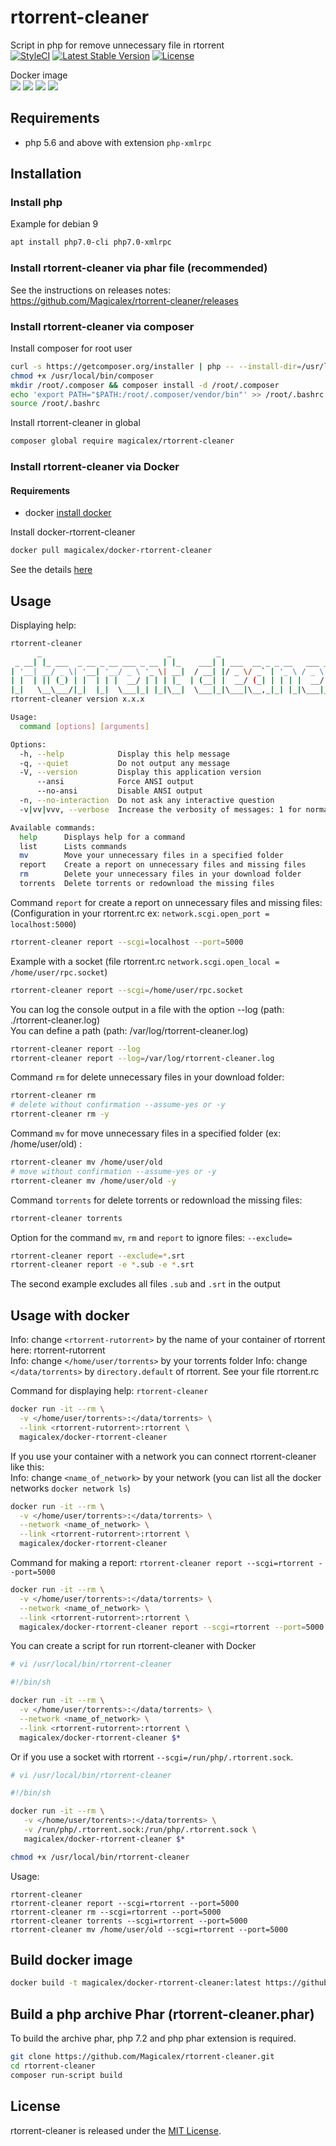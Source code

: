 # rtorrent-cleaner

Script in php for remove unnecessary file in rtorrent  
[![StyleCI](https://github.styleci.io/repos/158750704/shield?branch=master)](https://github.styleci.io/repos/158750704)
[![Latest Stable Version](https://poser.pugx.org/magicalex/rtorrent-cleaner/v/stable)](https://packagist.org/packages/magicalex/rtorrent-cleaner)
[![License](https://poser.pugx.org/magicalex/rtorrent-cleaner/license)](https://packagist.org/packages/magicalex/rtorrent-cleaner)

Docker image  
[![](https://images.microbadger.com/badges/image/magicalex/docker-rtorrent-cleaner.svg)](https://hub.docker.com/repository/docker/magicalex/docker-rtorrent-cleaner)
[![](https://img.shields.io/docker/automated/magicalex/docker-rtorrent-cleaner.svg)](https://hub.docker.com/r/magicalex/docker-rtorrent-cleaner/builds)
[![](https://img.shields.io/docker/pulls/magicalex/docker-rtorrent-cleaner.svg)](https://hub.docker.com/r/magicalex/docker-rtorrent-cleaner)
[![](https://img.shields.io/docker/stars/magicalex/docker-rtorrent-cleaner.svg)](https://hub.docker.com/r/magicalex/docker-rtorrent-cleaner)

## Requirements

- php 5.6 and above with extension `php-xmlrpc`

## Installation

### Install php

Example for debian 9
```sh
apt install php7.0-cli php7.0-xmlrpc
```

### Install rtorrent-cleaner via phar file (recommended)

See the instructions on releases notes: https://github.com/Magicalex/rtorrent-cleaner/releases

### Install rtorrent-cleaner via composer

Install composer for root user
```sh
curl -s https://getcomposer.org/installer | php -- --install-dir=/usr/local/bin --filename=composer
chmod +x /usr/local/bin/composer
mkdir /root/.composer && composer install -d /root/.composer
echo 'export PATH="$PATH:/root/.composer/vendor/bin"' >> /root/.bashrc
source /root/.bashrc
```

Install rtorrent-cleaner in global
```sh
composer global require magicalex/rtorrent-cleaner
```

### Install rtorrent-cleaner via Docker

#### Requirements

- docker [install docker](https://docs.docker.com/install)

Install docker-rtorrent-cleaner

```sh
docker pull magicalex/docker-rtorrent-cleaner
```

See the details [here](https://github.com/Magicalex/rtorrent-cleaner#usage-with-docker)

## Usage

Displaying help:
```sh
rtorrent-cleaner
      _                            _          _
 _ __| |_ ___  _ __ _ __ ___ _ __ | |_    ___| | ___  __ _ _ __   ___ _ __
| '__| __/ _ \| '__| '__/ _ \ '_ \| __|  / __| |/ _ \/ _` | '_ \ / _ \ '__|
| |  | || (_) | |  | | |  __/ | | | |_  | (__| |  __/ (_| | | | |  __/ |
|_|   \__\___/|_|  |_|  \___|_| |_|\__|  \___|_|\___|\__,_|_| |_|\___|_|
rtorrent-cleaner version x.x.x

Usage:
  command [options] [arguments]

Options:
  -h, --help            Display this help message
  -q, --quiet           Do not output any message
  -V, --version         Display this application version
      --ansi            Force ANSI output
      --no-ansi         Disable ANSI output
  -n, --no-interaction  Do not ask any interactive question
  -v|vv|vvv, --verbose  Increase the verbosity of messages: 1 for normal output, 2 for more verbose output and 3 for debug

Available commands:
  help      Displays help for a command
  list      Lists commands
  mv        Move your unnecessary files in a specified folder
  report    Create a report on unnecessary files and missing files
  rm        Delete your unnecessary files in your download folder
  torrents  Delete torrents or redownload the missing files
```

Command `report` for create a report on unnecessary files and missing files:  
(Configuration in your rtorrent.rc ex: `network.scgi.open_port = localhost:5000`)
```sh
rtorrent-cleaner report --scgi=localhost --port=5000
```

Example with a socket (file rtorrent.rc `network.scgi.open_local = /home/user/rpc.socket`)
```sh
rtorrent-cleaner report --scgi=/home/user/rpc.socket
```

You can log the console output in a file with the option --log (path: ./rtorrent-cleaner.log)  
You can define a path (path: /var/log/rtorrent-cleaner.log)
```sh
rtorrent-cleaner report --log
rtorrent-cleaner report --log=/var/log/rtorrent-cleaner.log
```

Command `rm` for delete unnecessary files in your download folder:
```sh
rtorrent-cleaner rm
# delete without confirmation --assume-yes or -y
rtorrent-cleaner rm -y
```

Command `mv` for move unnecessary files in a specified folder (ex: /home/user/old) :
```sh
rtorrent-cleaner mv /home/user/old
# move without confirmation --assume-yes or -y
rtorrent-cleaner mv /home/user/old -y
```

Command `torrents` for delete torrents or redownload the missing files:
```sh
rtorrent-cleaner torrents
```

Option for the command `mv`, `rm` and `report` to ignore files: `--exclude=`
```sh
rtorrent-cleaner report --exclude=*.srt
rtorrent-cleaner report -e *.sub -e *.srt
```
The second example excludes all files `.sub` and `.srt` in the output

## Usage with docker

Info: change `<rtorrent-rutorrent>` by the name of your container of rtorrent here: rtorrent-rutorrent  
Info: change `</home/user/torrents>` by your torrents folder
Info: change `</data/torrents>` by `directory.default` of rtorrent. See your file rtorrent.rc

Command for displaying help: `rtorrent-cleaner`
```sh
docker run -it --rm \
  -v </home/user/torrents>:</data/torrents> \
  --link <rtorrent-rutorrent>:rtorrent \
  magicalex/docker-rtorrent-cleaner
```

If you use your container with a network you can connect rtorrent-cleaner like this:  
Info: change `<name_of_network>` by your network (you can list all the docker networks `docker network ls`)
```sh
docker run -it --rm \
  -v </home/user/torrents>:</data/torrents> \
  --network <name_of_network> \
  --link <rtorrent-rutorrent>:rtorrent \
  magicalex/docker-rtorrent-cleaner
```

Command for making a report: `rtorrent-cleaner report --scgi=rtorrent --port=5000`
```sh
docker run -it --rm \
  -v </home/user/torrents>:</data/torrents> \
  --network <name_of_network> \
  --link <rtorrent-rutorrent>:rtorrent \
  magicalex/docker-rtorrent-cleaner report --scgi=rtorrent --port=5000
```

You can create a script for run rtorrent-cleaner with Docker
```sh
# vi /usr/local/bin/rtorrent-cleaner

#!/bin/sh

docker run -it --rm \
  -v </home/user/torrents>:</data/torrents> \
  --network <name_of_network> \
  --link <rtorrent-rutorrent>:rtorrent \
  magicalex/docker-rtorrent-cleaner $*
```

Or if you use a socket with rtorrent `--scgi=/run/php/.rtorrent.sock`.
```sh
# vi /usr/local/bin/rtorrent-cleaner

#!/bin/sh

docker run -it --rm \
   -v </home/user/torrents>:</data/torrents> \
   -v /run/php/.rtorrent.sock:/run/php/.rtorrent.sock \
   magicalex/docker-rtorrent-cleaner $*
```

```sh
chmod +x /usr/local/bin/rtorrent-cleaner
```

Usage:
```
rtorrent-cleaner
rtorrent-cleaner report --scgi=rtorrent --port=5000
rtorrent-cleaner rm --scgi=rtorrent --port=5000
rtorrent-cleaner torrents --scgi=rtorrent --port=5000
rtorrent-cleaner mv /home/user/old --scgi=rtorrent --port=5000
```

## Build docker image

```sh
docker build -t magicalex/docker-rtorrent-cleaner:latest https://github.com/Magicalex/rtorrent-cleaner.git#master:docker-rtorrent-cleaner
```

## Build a php archive Phar (rtorrent-cleaner.phar)

To build the archive phar, php 7.2 and php phar extension is required.
```sh
git clone https://github.com/Magicalex/rtorrent-cleaner.git
cd rtorrent-cleaner
composer run-script build
```

## License

rtorrent-cleaner is released under the [MIT License](https://github.com/Magicalex/rtorrent-cleaner/blob/master/LICENSE).

